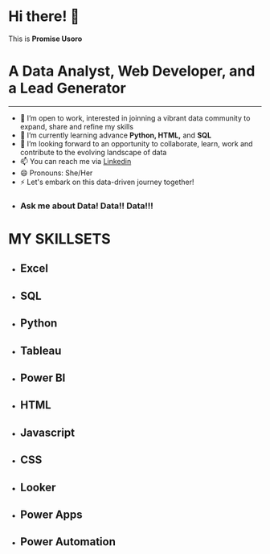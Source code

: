 # Hi there! 👋
 This is **Promise Usoro**
 # A Data Analyst, Web Developer, and a Lead Generator 
 ---

- 👀 I’m open to work, interested in joinning a vibrant data community to expand, share and refine my skills
- 🌱 I’m currently learning advance **Python, HTML,** and **SQL**  
- 💞️ I’m looking forward to an opportunity to collaborate, learn, work and contribute to the evolving landscape of data
- 📫 You can reach me via [Linkedin](https://www.linkedin.com/in/promiseusoro)
- 😄 Pronouns: She/Her
- ⚡ Let's embark on this data-driven journey together!
- ### Ask me about Data! Data!! Data!!!

 #    MY SKILLSETS
 - ## Excel
 - ## SQL
 - ## Python
 - ## Tableau
 - ## Power BI
 - ## HTML
 - ## Javascript
 - ## CSS
 - ## Looker
 - ## Power Apps
 - ## Power Automation
   



<!--
**PromiseUsoro/PromiseUsoro** is a ✨ _special_ ✨ repository because its `README.md` (this file) appears on your GitHub profile.

